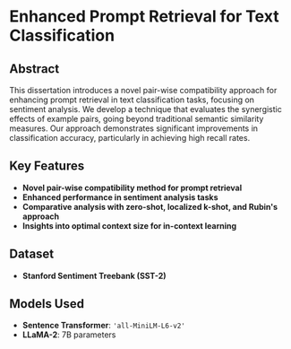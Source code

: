# Enhanced Prompt Retrieval for Text Classification

## Abstract
This dissertation introduces a novel pair-wise compatibility approach for enhancing prompt retrieval in text classification tasks, focusing on sentiment analysis. We develop a technique that evaluates the synergistic effects of example pairs, going beyond traditional semantic similarity measures. Our approach demonstrates significant improvements in classification accuracy, particularly in achieving high recall rates.

## Key Features
- **Novel pair-wise compatibility method for prompt retrieval**
- **Enhanced performance in sentiment analysis tasks**
- **Comparative analysis with zero-shot, localized k-shot, and Rubin's approach**
- **Insights into optimal context size for in-context learning**

## Dataset
- **Stanford Sentiment Treebank (SST-2)**

## Models Used
- **Sentence Transformer**: `'all-MiniLM-L6-v2'`
- **LLaMA-2**: 7B parameters
